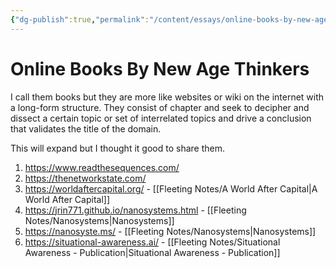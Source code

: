 ```yaml
---
{"dg-publish":true,"permalink":"/content/essays/online-books-by-new-age-thinkers/","noteIcon":"2"}
---
```


# Online Books By New Age Thinkers

I call them books but they are more like websites or wiki on the internet with a long-form structure. They consist of chapter and seek to decipher and dissect a certain topic or set of interrelated topics and drive a conclusion that validates the title of the domain.

This will expand but I thought it good to share them.

1. https://www.readthesequences.com/
2. https://thenetworkstate.com/
3. https://worldaftercapital.org/ - [[Fleeting Notes/A World After Capital\|A World After Capital]]
4. https://jrin771.github.io/nanosystems.html - [[Fleeting Notes/Nanosystems\|Nanosystems]]
5. https://nanosyste.ms/ - [[Fleeting Notes/Nanosystems\|Nanosystems]]
6. https://situational-awareness.ai/ - [[Fleeting Notes/Situational Awareness - Publication\|Situational Awareness - Publication]]